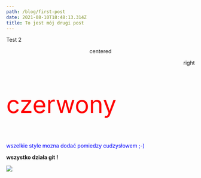 ```yaml
---
path: /blog/first-post
date: 2021-08-10T18:48:13.314Z
title: To jest mój drugi post
---
```

Test 2

<p align='center'>centered</p>

<p align='right'>right</p>

<p style='color: red;font-size: 4rem'>czerwony</p>

<p style='color: blue'>wszelkie style mozna dodać pomiedzy cudzysłowem ;-)</p>

**wszystko działa git !**

![](assets/zdjecie.png)